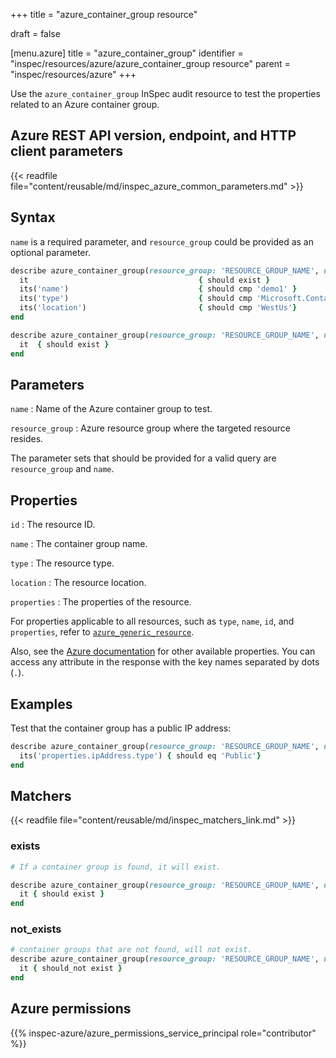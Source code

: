 +++
title = "azure_container_group resource"

draft = false


[menu.azure]
title = "azure_container_group"
identifier = "inspec/resources/azure/azure_container_group resource"
parent = "inspec/resources/azure"
+++

Use the `azure_container_group` InSpec audit resource to test the properties related to an Azure container group.

## Azure REST API version, endpoint, and HTTP client parameters

{{< readfile file="content/reusable/md/inspec_azure_common_parameters.md" >}}

## Syntax

`name` is a required parameter, and `resource_group` could be provided as an optional parameter.

```ruby
describe azure_container_group(resource_group: 'RESOURCE_GROUP_NAME', name: 'CONTAINER_GROUP_NAME') do
  it                                      { should exist }
  its('name')                             { should cmp 'demo1' }
  its('type')                             { should cmp 'Microsoft.ContainerInstance/containerGroups' }
  its('location')                         { should cmp 'WestUs'}
end
```

```ruby
describe azure_container_group(resource_group: 'RESOURCE_GROUP_NAME', name: 'CONTAINER_GROUP_NAME') do
  it  { should exist }
end
```

## Parameters

`name`
: Name of the Azure container group to test.

`resource_group`
: Azure resource group where the targeted resource resides.

The parameter sets that should be provided for a valid query are `resource_group` and `name`.

## Properties

`id`
: The resource ID.

`name`
: The container group name.

`type`
: The resource type.

`location`
: The resource location.

`properties`
: The properties of the resource.

For properties applicable to all resources, such as `type`, `name`, `id`, and `properties`, refer to [`azure_generic_resource`](azure_generic_resource#properties).

Also, see the [Azure documentation](https://docs.microsoft.com/en-us/rest/api/container-instances/container-groups/get) for other available properties. You can access any attribute in the response with the key names separated by dots (`.`).

## Examples

Test that the container group has a public IP address:

```ruby
describe azure_container_group(resource_group: 'RESOURCE_GROUP_NAME', name: 'CONTAINER_GROUP_NAME') do
  its('properties.ipAddress.type') { should eq 'Public'}
end
```

## Matchers

{{< readfile file="content/reusable/md/inspec_matchers_link.md" >}}

### exists

```ruby
# If a container group is found, it will exist.

describe azure_container_group(resource_group: 'RESOURCE_GROUP_NAME', name: 'CONTAINER_GROUP_NAME') do
  it { should exist }
end
```

### not_exists

```ruby
# container groups that are not found, will not exist.
describe azure_container_group(resource_group: 'RESOURCE_GROUP_NAME', name: 'CONTAINER_GROUP_NAME') do
  it { should_not exist }
end
```

## Azure permissions

{{% inspec-azure/azure_permissions_service_principal role="contributor" %}}

